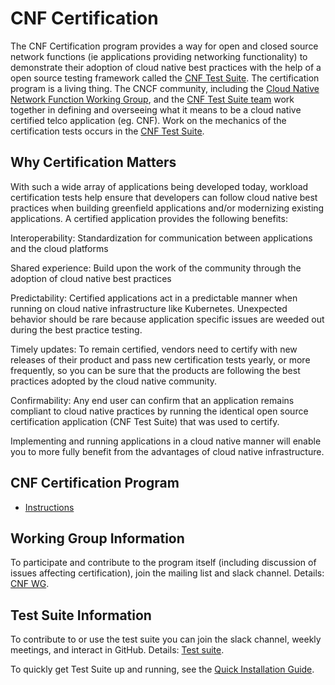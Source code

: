 # CNF Certification

The CNF Certification program provides a way for open and closed source network functions (ie applications providing networking functionality) to demonstrate their adoption of cloud native best practices with the help of a open source testing framework called the [CNF Test Suite](https://github.com/cncf/cnf-testsuite). The certification program is a living thing. The CNCF community, including the [Cloud Native Network Function Working Group](https://github.com/cncf/cnf-wg/blob/main/README.md), and the [CNF Test Suite team](https://github.com/cncf/cnf-testsuite) work together in defining and overseeing what it means to be a cloud native certified telco application (eg. CNF). Work on the mechanics of the certification tests occurs in the [CNF Test Suite](https://github.com/cncf/cnf-testsuite).

## Why Certification Matters

With such a wide array of applications being developed today, workload certification tests help ensure that developers can follow cloud native best practices when building greenfield applications and/or modernizing existing applications. A certified application provides the following benefits:

Interoperability: Standardization for communication between applications and the cloud platforms

Shared experience: Build upon the work of the community through the adoption of cloud native best practices

Predictability: Certified applications act in a predictable manner when running on cloud native infrastructure like Kubernetes. Unexpected behavior should be rare because application specific issues are weeded out during the best practice testing.

Timely updates: To remain certified, vendors need to certify with new releases of their product and pass new certification tests yearly, or more frequently, so you can be sure that the products are following the best practices adopted by the cloud native community.

Confirmability: Any end user can confirm that an application remains compliant to cloud native practices by running the identical open source certification application (CNF Test Suite) that was used to certify.

Implementing and running applications in a cloud native manner will enable you to more fully benefit from the advantages of cloud native infrastructure.

## CNF Certification Program

- [Instructions](instructions.md)

## Working Group Information

To participate and contribute to the program itself (including discussion of issues affecting certification), join the mailing list and
slack channel. Details: [CNF WG](https://github.com/cncf/cnf-wg/blob/main/README.md).

## Test Suite Information

To contribute to or use the test suite you can join the slack channel, weekly meetings, and interact in GitHub. Details: [Test suite](https://github.com/cncf/cnf-testsuite#cnf-test-suite).

To quickly get Test Suite up and running, see the [Quick Installation Guide](https://github.com/cncf/cnf-testsuite#installation-and-usage). 

